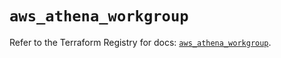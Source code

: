 # `aws_athena_workgroup`

Refer to the Terraform Registry for docs: [`aws_athena_workgroup`](https://registry.terraform.io/providers/hashicorp/aws/5.32.1/docs/resources/athena_workgroup).
